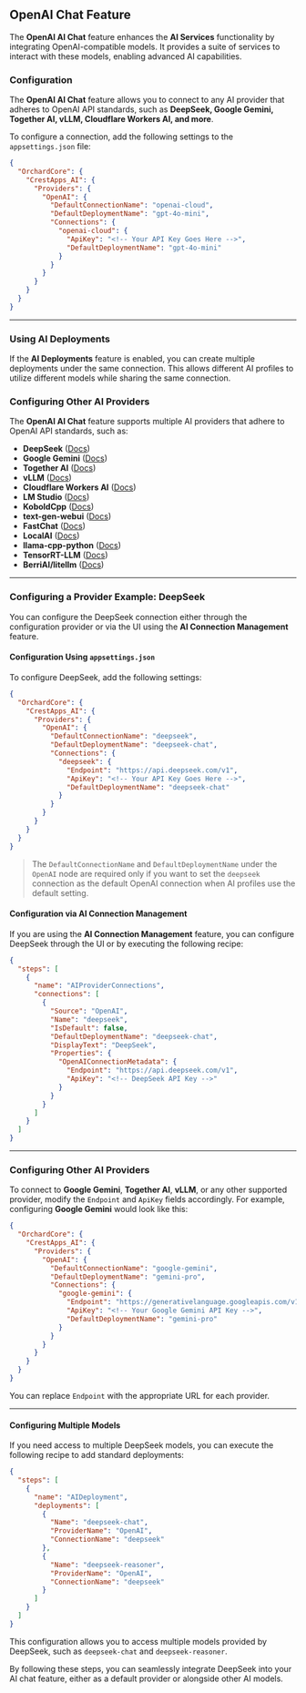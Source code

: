 ## OpenAI Chat Feature  

The **OpenAI AI Chat** feature enhances the **AI Services** functionality by integrating OpenAI-compatible models. It provides a suite of services to interact with these models, enabling advanced AI capabilities.  

### Configuration  

The **OpenAI AI Chat** feature allows you to connect to any AI provider that adheres to OpenAI API standards, such as **DeepSeek, Google Gemini, Together AI, vLLM, Cloudflare Workers AI, and more**.  

To configure a connection, add the following settings to the `appsettings.json` file:  

```json
{
  "OrchardCore": {
    "CrestApps_AI": {
      "Providers": {
        "OpenAI": {
          "DefaultConnectionName": "openai-cloud",
          "DefaultDeploymentName": "gpt-4o-mini",
          "Connections": {
            "openai-cloud": {
              "ApiKey": "<!-- Your API Key Goes Here -->",
              "DefaultDeploymentName": "gpt-4o-mini"
            }
          }
        }
      }
    }
  }
}
```

---

### Using AI Deployments  

If the **AI Deployments** feature is enabled, you can create multiple deployments under the same connection. This allows different AI profiles to utilize different models while sharing the same connection.  

### Configuring Other AI Providers  

The **OpenAI AI Chat** feature supports multiple AI providers that adhere to OpenAI API standards, such as:  

- **DeepSeek** ([Docs](https://platform.deepseek.com/usage))  
- **Google Gemini** ([Docs](https://ai.google.dev/gemini-api/docs/openai))  
- **Together AI** ([Docs](https://docs.together.ai/docs/openai-api-compatibility))  
- **vLLM** ([Docs](https://docs.vllm.ai/en/latest/serving/openai_compatible_server.html))  
- **Cloudflare Workers AI** ([Docs](https://developers.cloudflare.com/workers-ai/configuration/open-ai-compatibility/))  
- **LM Studio** ([Docs](https://github.com/xorbitsai/inference))  
- **KoboldCpp** ([Docs](https://docs.continue.dev/customize/model-providers/openai))  
- **text-gen-webui** ([Docs](https://docs.continue.dev/customize/model-providers/openai))  
- **FastChat** ([Docs](https://docs.continue.dev/customize/model-providers/openai))  
- **LocalAI** ([Docs](https://docs.continue.dev/customize/model-providers/openai))  
- **llama-cpp-python** ([Docs](https://docs.continue.dev/customize/model-providers/openai))  
- **TensorRT-LLM** ([Docs](https://docs.continue.dev/customize/model-providers/openai))  
- **BerriAI/litellm** ([Docs](https://docs.continue.dev/customize/model-providers/openai))  

---

### Configuring a Provider Example: DeepSeek  

You can configure the DeepSeek connection either through the configuration provider or via the UI using the **AI Connection Management** feature.  

#### Configuration Using `appsettings.json`  

To configure DeepSeek, add the following settings:  

```json
{
  "OrchardCore": {
    "CrestApps_AI": {
      "Providers": {
        "OpenAI": {
          "DefaultConnectionName": "deepseek",
          "DefaultDeploymentName": "deepseek-chat",
          "Connections": {
            "deepseek": {
              "Endpoint": "https://api.deepseek.com/v1",
              "ApiKey": "<!-- Your API Key Goes Here -->",
              "DefaultDeploymentName": "deepseek-chat"
            }
          }
        }
      }
    }
  }
}
```

> The `DefaultConnectionName` and `DefaultDeploymentName` under the `OpenAI` node are required only if you want to set the `deepseek` connection as the default OpenAI connection when AI profiles use the default setting.  

#### Configuration via AI Connection Management  

If you are using the **AI Connection Management** feature, you can configure DeepSeek through the UI or by executing the following recipe:  

```json
{
  "steps": [
    {
      "name": "AIProviderConnections",
      "connections": [
        {
          "Source": "OpenAI",
          "Name": "deepseek",
          "IsDefault": false,
          "DefaultDeploymentName": "deepseek-chat",
          "DisplayText": "DeepSeek",
          "Properties": {
            "OpenAIConnectionMetadata": {
              "Endpoint": "https://api.deepseek.com/v1",
              "ApiKey": "<!-- DeepSeek API Key -->"
            }
          }
        }
      ]
    }
  ]
}
```

---

### Configuring Other AI Providers  

To connect to **Google Gemini**, **Together AI**, **vLLM**, or any other supported provider, modify the `Endpoint` and `ApiKey` fields accordingly. For example, configuring **Google Gemini** would look like this:  

```json
{
  "OrchardCore": {
    "CrestApps_AI": {
      "Providers": {
        "OpenAI": {
          "DefaultConnectionName": "google-gemini",
          "DefaultDeploymentName": "gemini-pro",
          "Connections": {
            "google-gemini": {
              "Endpoint": "https://generativelanguage.googleapis.com/v1",
              "ApiKey": "<!-- Your Google Gemini API Key -->",
              "DefaultDeploymentName": "gemini-pro"
            }
          }
        }
      }
    }
  }
}
```

You can replace `Endpoint` with the appropriate URL for each provider.  

---

#### Configuring Multiple Models

If you need access to multiple DeepSeek models, you can execute the following recipe to add standard deployments:

```json
{
  "steps": [
    {
      "name": "AIDeployment",
      "deployments": [
        {
          "Name": "deepseek-chat",
          "ProviderName": "OpenAI",
          "ConnectionName": "deepseek"
        },
        {
          "Name": "deepseek-reasoner",
          "ProviderName": "OpenAI",
          "ConnectionName": "deepseek"
        }
      ]
    }
  ]
}
```

This configuration allows you to access multiple models provided by DeepSeek, such as `deepseek-chat` and `deepseek-reasoner`.

By following these steps, you can seamlessly integrate DeepSeek into your AI chat feature, either as a default provider or alongside other AI models.
